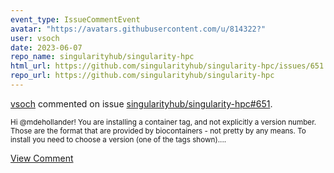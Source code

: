 ```yaml
---
event_type: IssueCommentEvent
avatar: "https://avatars.githubusercontent.com/u/814322?"
user: vsoch
date: 2023-06-07
repo_name: singularityhub/singularity-hpc
html_url: https://github.com/singularityhub/singularity-hpc/issues/651
repo_url: https://github.com/singularityhub/singularity-hpc
---
```


<a href='https://github.com/vsoch' target='_blank'>vsoch</a> commented on issue <a href='https://github.com/singularityhub/singularity-hpc/issues/651' target='_blank'>singularityhub/singularity-hpc#651</a>.

<small>Hi @mdehollander! You are installing a container tag, and not explicitly a version number. Those are the format that are provided by biocontainers - not pretty by any means. To install you need to choose a version (one of the tags shown)....</small>

<a href='https://github.com/singularityhub/singularity-hpc/issues/651' target='_blank'>View Comment</a>